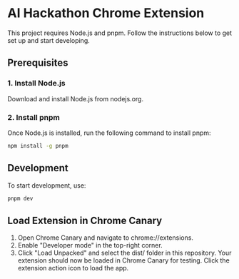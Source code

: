 # AI Hackathon Chrome Extension

This project requires Node.js and pnpm. Follow the instructions below to get set up and start developing.

## Prerequisites
### 1. Install Node.js
Download and install Node.js from nodejs.org.

### 2. Install pnpm
Once Node.js is installed, run the following command to install pnpm:
```bash
npm install -g pnpm
```
## Development
To start development, use:
```bash
pnpm dev
```
## Load Extension in Chrome Canary
1. Open Chrome Canary and navigate to chrome://extensions.
2. Enable "Developer mode" in the top-right corner.
3. Click "Load Unpacked" and select the dist/ folder in this repository.
Your extension should now be loaded in Chrome Canary for testing. Click the extension action icon to load the app.